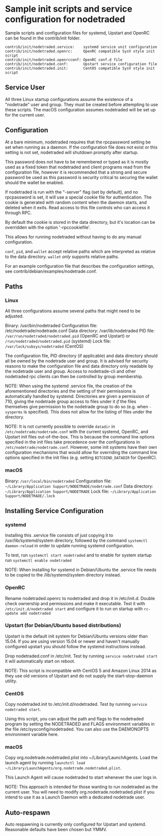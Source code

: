 Sample init scripts and service configuration for nodetraded
==========================================================

Sample scripts and configuration files for systemd, Upstart and OpenRC
can be found in the contrib/init folder.

    contrib/init/nodetraded.service:    systemd service unit configuration
    contrib/init/nodetraded.openrc:     OpenRC compatible SysV style init script
    contrib/init/nodetraded.openrcconf: OpenRC conf.d file
    contrib/init/nodetraded.conf:       Upstart service configuration file
    contrib/init/nodetraded.init:       CentOS compatible SysV style init script

Service User
---------------------------------

All three Linux startup configurations assume the existence of a "nodetrade" user
and group.  They must be created before attempting to use these scripts.
The macOS configuration assumes nodetraded will be set up for the current user.

Configuration
---------------------------------

At a bare minimum, nodetraded requires that the rpcpassword setting be set
when running as a daemon.  If the configuration file does not exist or this
setting is not set, nodetraded will shutdown promptly after startup.

This password does not have to be remembered or typed as it is mostly used
as a fixed token that nodetraded and client programs read from the configuration
file, however it is recommended that a strong and secure password be used
as this password is security critical to securing the wallet should the
wallet be enabled.

If nodetraded is run with the "-server" flag (set by default), and no rpcpassword is set,
it will use a special cookie file for authentication. The cookie is generated with random
content when the daemon starts, and deleted when it exits. Read access to this file
controls who can access it through RPC.

By default the cookie is stored in the data directory, but it's location can be overridden
with the option '-rpccookiefile'.

This allows for running nodetraded without having to do any manual configuration.

`conf`, `pid`, and `wallet` accept relative paths which are interpreted as
relative to the data directory. `wallet` *only* supports relative paths.

For an example configuration file that describes the configuration settings,
see contrib/debian/examples/nodetrade.conf.

Paths
---------------------------------

### Linux

All three configurations assume several paths that might need to be adjusted.

Binary:              /usr/bin/nodetraded
Configuration file:  /etc/nodetrade/nodetrade.conf
Data directory:      /var/lib/nodetraded
PID file:            `/var/run/nodetraded/nodetraded.pid` (OpenRC and Upstart) or `/run/nodetraded/nodetraded.pid` (systemd)
Lock file:           `/var/lock/subsys/nodetraded` (CentOS)

The configuration file, PID directory (if applicable) and data directory
should all be owned by the nodetrade user and group.  It is advised for security
reasons to make the configuration file and data directory only readable by the
nodetrade user and group.  Access to nodetrade-cli and other nodetraded rpc clients
can then be controlled by group membership.

NOTE: When using the systemd .service file, the creation of the aforementioned
directories and the setting of their permissions is automatically handled by
systemd. Directories are given a permission of 710, giving the nodetrade group
access to files under it _if_ the files themselves give permission to the
nodetrade group to do so (e.g. when `-sysperms` is specified). This does not allow
for the listing of files under the directory.

NOTE: It is not currently possible to override `datadir` in
`/etc/nodetrade/nodetrade.conf` with the current systemd, OpenRC, and Upstart init
files out-of-the-box. This is because the command line options specified in the
init files take precedence over the configurations in
`/etc/nodetrade/nodetrade.conf`. However, some init systems have their own
configuration mechanisms that would allow for overriding the command line
options specified in the init files (e.g. setting `BITCOIND_DATADIR` for
OpenRC).

### macOS

Binary:              `/usr/local/bin/nodetraded`
Configuration file:  `~/Library/Application Support/NODETRADE/nodetrade.conf`
Data directory:      `~/Library/Application Support/NODETRADE`
Lock file:           `~/Library/Application Support/NODETRADE/.lock`

Installing Service Configuration
-----------------------------------

### systemd

Installing this .service file consists of just copying it to
/usr/lib/systemd/system directory, followed by the command
`systemctl daemon-reload` in order to update running systemd configuration.

To test, run `systemctl start nodetraded` and to enable for system startup run
`systemctl enable nodetraded`

NOTE: When installing for systemd in Debian/Ubuntu the .service file needs to be copied to the /lib/systemd/system directory instead.

### OpenRC

Rename nodetraded.openrc to nodetraded and drop it in /etc/init.d.  Double
check ownership and permissions and make it executable.  Test it with
`/etc/init.d/nodetraded start` and configure it to run on startup with
`rc-update add nodetraded`

### Upstart (for Debian/Ubuntu based distributions)

Upstart is the default init system for Debian/Ubuntu versions older than 15.04. If you are using version 15.04 or newer and haven't manually configured upstart you should follow the systemd instructions instead.

Drop nodetraded.conf in /etc/init.  Test by running `service nodetraded start`
it will automatically start on reboot.

NOTE: This script is incompatible with CentOS 5 and Amazon Linux 2014 as they
use old versions of Upstart and do not supply the start-stop-daemon utility.

### CentOS

Copy nodetraded.init to /etc/init.d/nodetraded. Test by running `service nodetraded start`.

Using this script, you can adjust the path and flags to the nodetraded program by
setting the NODETRADED and FLAGS environment variables in the file
/etc/sysconfig/nodetraded. You can also use the DAEMONOPTS environment variable here.

### macOS

Copy org.nodetrade.nodetraded.plist into ~/Library/LaunchAgents. Load the launch agent by
running `launchctl load ~/Library/LaunchAgents/org.nodetrade.nodetraded.plist`.

This Launch Agent will cause nodetraded to start whenever the user logs in.

NOTE: This approach is intended for those wanting to run nodetraded as the current user.
You will need to modify org.nodetrade.nodetraded.plist if you intend to use it as a
Launch Daemon with a dedicated nodetrade user.

Auto-respawn
-----------------------------------

Auto respawning is currently only configured for Upstart and systemd.
Reasonable defaults have been chosen but YMMV.
